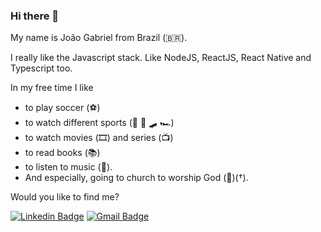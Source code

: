 ### Hi there 🤙

My name is João Gabriel from Brazil (🇧🇷). 
 
I really like the Javascript stack. Like NodeJS, ReactJS, React Native and Typescript too. 

In my free time I like 
 - to play soccer (⚽️)
 - to watch different sports (🏀 🏈 🛹 🏎)
 - to watch movies (🎞️) and series (📺)
 - to read books (📚)
 - to listen to music (🎵).
 - And especially, going to church to worship God (🙌)(†).

Would you like to find me?

[![Linkedin Badge](https://img.shields.io/badge/-LinkedIn-blue?style=flat-square&logo=Linkedin&logoColor=white&link=https://www.linkedin.com/in/jgmp)](https://www.linkedin.com/in/jgmp)
[![Gmail Badge](https://img.shields.io/badge/-joaogabrielma@gmail.com-c14438?style=flat-square&logo=Gmail&logoColor=white&link=mailto:joaogabrielma@gmail.com)](mailto:joaogabrielma@gmail.com)
